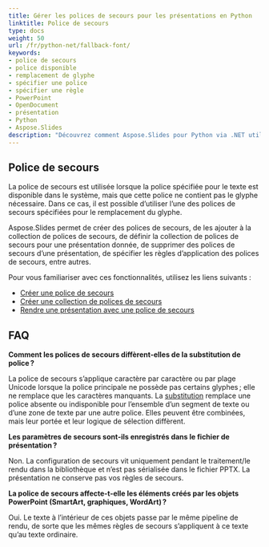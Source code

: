 ```yaml
---
title: Gérer les polices de secours pour les présentations en Python
linktitle: Police de secours
type: docs
weight: 50
url: /fr/python-net/fallback-font/
keywords:
- police de secours
- police disponible
- remplacement de glyphe
- spécifier une police
- spécifier une règle
- PowerPoint
- OpenDocument
- présentation
- Python
- Aspose.Slides
description: "Découvrez comment Aspose.Slides pour Python via .NET utilise les polices de secours pour maintenir la lisibilité du texte dans les présentations PowerPoint et OpenDocument lorsque les polices d'origine ne sont pas disponibles."
---
```


## **Police de secours**
La police de secours est utilisée lorsque la police spécifiée pour le texte est disponible dans le système, mais que cette police ne contient pas le glyphe nécessaire. Dans ce cas, il est possible d’utiliser l’une des polices de secours spécifiées pour le remplacement du glyphe.

Aspose.Slides permet de créer des polices de secours, de les ajouter à la collection de polices de secours, de définir la collection de polices de secours pour une présentation donnée, de supprimer des polices de secours d’une présentation, de spécifier les règles d’application des polices de secours, entre autres.

Pour vous familiariser avec ces fonctionnalités, utilisez les liens suivants :

- [Créer une police de secours](/slides/fr/python-net/create-fallback-font)
- [Créer une collection de polices de secours](/slides/fr/python-net/create-fallback-fonts-collection)
- [Rendre une présentation avec une police de secours](/slides/fr/python-net/render-presentation-with-fallback-font)

## **FAQ**

**Comment les polices de secours diffèrent‑elles de la substitution de police ?**

La police de secours s’applique caractère par caractère ou par plage Unicode lorsque la police principale ne possède pas certains glyphes ; elle ne remplace que les caractères manquants. La [substitution](/slides/fr/python-net/font-substitution/) remplace une police absente ou indisponible pour l’ensemble d’un segment de texte ou d’une zone de texte par une autre police. Elles peuvent être combinées, mais leur portée et leur logique de sélection diffèrent.

**Les paramètres de secours sont‑ils enregistrés dans le fichier de présentation ?**

Non. La configuration de secours vit uniquement pendant le traitement/le rendu dans la bibliothèque et n’est pas sérialisée dans le fichier PPTX. La présentation ne conserve pas vos règles de secours.

**La police de secours affecte‑t‑elle les éléments créés par les objets PowerPoint (SmartArt, graphiques, WordArt) ?**

Oui. Le texte à l’intérieur de ces objets passe par le même pipeline de rendu, de sorte que les mêmes règles de secours s’appliquent à ce texte qu’au texte ordinaire.